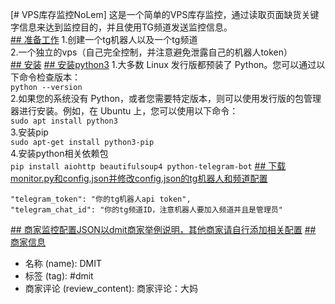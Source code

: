 [# VPS库存监控NoLem]
这是一个简单的VPS库存监控，通过读取页面缺货关键字信息来达到监控目的，并且使用TG频道发送监控信息。  
[## 准备工作](url)
1.创建一个tg机器人以及一个tg频道  
2.一个独立的vps（自己完全控制，并注意避免泄露自己的机器人token）  
[## 安装](url)
[## 安装python3](url)
1.大多数 Linux 发行版都预装了 Python。您可以通过以下命令检查版本：  
```python --version```  
2.如果您的系统没有 Python，或者您需要特定版本，则可以使用发行版的包管理器进行安装。例如，在 Ubuntu 上，您可以使用以下命令：  
```sudo apt install python3```  
3.安装pip  
```sudo apt-get install python3-pip```  
4.安装python相关依赖包  
```pip install aiohttp beautifulsoup4 python-telegram-bot``` 
[## 下载monitor.py和config.json并修改config.json的tg机器人和频道配置](url)
```
"telegram_token": "你的tg机器人api token",  
"telegram_chat_id": "你的tg频道ID，注意机器人要加入频道并且是管理员"
```
[## 商家监控配置JSON以dmit商家举例说明，其他商家请自行添加相关配置](url)
[## 商家信息](url)
* 名称 (name): DMIT
* 标签 (tag): #dmit
* 商家评论 (review_content): 商家评论：大妈
